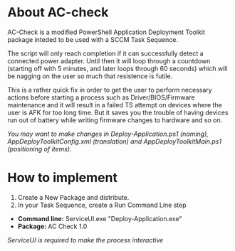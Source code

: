# About AC-check
AC-Check is a modified PowerShell Application Deployment Toolkit package inteded to be used with a SCCM Task Sequence.

The script will only reach completion if it can successfully detect a connected power adapter. Until then it will loop through a countdown (starting off with 5 minutes, and later loops through 60 seconds) which will be nagging on the user so much that resistence is futile.

This is a rather quick fix in order to get the user to perform necessary actions before starting a process such as Driver/BIOS/Firmware maintenance and it will result in a failed TS attempt on devices where the user is AFK for too long time. But it saves you the trouble of having devices run out of battery while writing firmware changes to hardware and so on.

*You may want to make changes in Deploy-Application.ps1 (naming), AppDeployToolkitConfig.xml (translation) and AppDeployToolkitMain.ps1 (positioning of items).*

# How to implement
1. Create a New Package and distribute.
2. In your Task Sequence, create a Run Command Line step
 - **Command line:** ServiceUI.exe "Deploy-Application.exe"
 - **Package:** AC Check 1.0
 
 *ServiceUI is required to make the process interactive*
